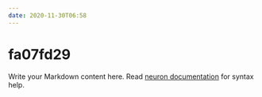 ```yaml
---
date: 2020-11-30T06:58
---
```


# fa07fd29

Write your Markdown content here. Read [neuron documentation](https://neuron.zettel.page/2011404.html) for syntax help.

